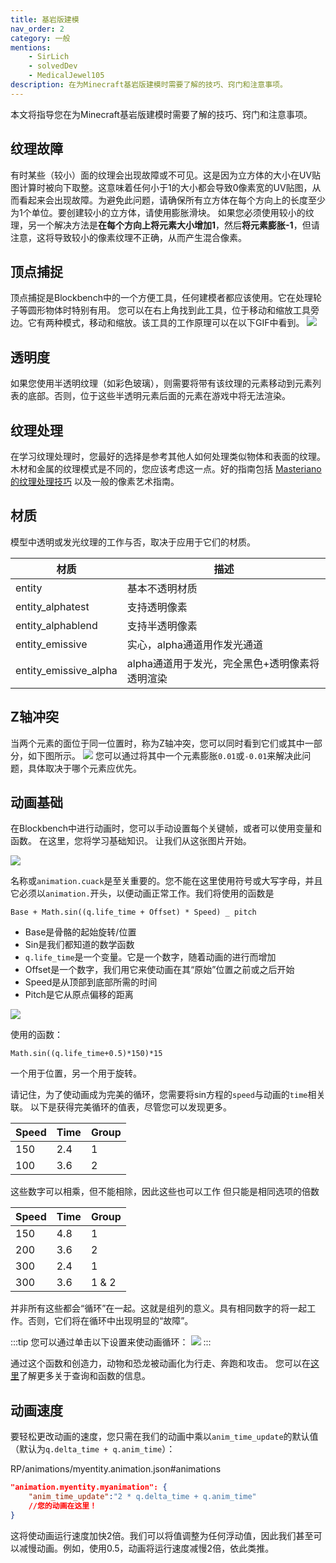 ```yaml
---
title: 基岩版建模
nav_order: 2
category: 一般
mentions:
    - SirLich
    - solvedDev
    - MedicalJewel105
description: 在为Minecraft基岩版建模时需要了解的技巧、窍门和注意事项。
---
```


本文将指导您在为Minecraft基岩版建模时需要了解的技巧、窍门和注意事项。

## 纹理故障

有时某些（较小）面的纹理会出现故障或不可见。这是因为立方体的大小在UV贴图计算时被向下取整。这意味着任何小于1的大小都会导致0像素宽的UV贴图，从而看起来会出现故障。为避免此问题，请确保所有立方体在每个方向上的长度至少为1个单位。要创建较小的立方体，请使用膨胀滑块。
如果您必须使用较小的纹理，另一个解决方法是**在每个方向上将元素大小增加1**，然后**将元素膨胀-1**，但请注意，这将导致较小的像素纹理不正确，从而产生混合像素。

## 顶点捕捉

顶点捕捉是Blockbench中的一个方便工具，任何建模者都应该使用。它在处理轮子等圆形物体时特别有用。
您可以在右上角找到此工具，位于移动和缩放工具旁边。它有两种模式，移动和缩放。该工具的工作原理可以在以下GIF中看到。
![](/assets/images/visuals/bedrock-modeling/vertex_snap.gif)

## 透明度

如果您使用半透明纹理（如彩色玻璃），则需要将带有该纹理的元素移动到元素列表的底部。否则，位于这些半透明元素后面的元素在游戏中将无法渲染。

## 纹理处理

在学习纹理处理时，您最好的选择是参考其他人如何处理类似物体和表面的纹理。木材和金属的纹理模式是不同的，您应该考虑这一点。好的指南包括
[Masteriano的纹理处理技巧](https://www.blockbench.net/wiki/guides/minecraft-style-guide)
以及一般的像素艺术指南。

## 材质

模型中透明或发光纹理的工作与否，取决于应用于它们的材质。

| 材质                | 描述                                                                                              |
|---------------------|--------------------------------------------------------------------------------------------------|
| entity              | 基本不透明材质                                                                                    |
| entity_alphatest    | 支持透明像素                                                                                      |
| entity_alphablend   | 支持半透明像素                                                                                    |
| entity_emissive     | 实心，alpha通道用作发光通道                                                                      |
| entity_emissive_alpha | alpha通道用于发光，完全黑色+透明像素将透明渲染                                                   |

## Z轴冲突

当两个元素的面位于同一位置时，称为Z轴冲突，您可以同时看到它们或其中一部分，如下图所示。
![](/assets/images/visuals/bedrock-modeling/z-fighting.png)
您可以通过将其中一个元素膨胀`0.01`或`-0.01`来解决此问题，具体取决于哪个元素应优先。

## 动画基础

在Blockbench中进行动画时，您可以手动设置每个关键帧，或者可以使用变量和函数。
在这里，您将学习基础知识。
让我们从这张图片开始。

![](/assets/images/visuals/bedrock-modeling/animations-1.png)

名称或`animation.cuack`是至关重要的。您不能在这里使用符号或大写字母，并且它必须以`animation.`开头，以便动画正常工作。我们将使用的函数是

`Base + Math.sin((q.life_time + Offset) * Speed) _ pitch`

-   Base是骨骼的起始旋转/位置
-   Sin是我们都知道的数学函数
-   `q.life_time`是一个变量。它是一个数字，随着动画的进行而增加
-   Offset是一个数字，我们用它来使动画在其“原始”位置之前或之后开始
-   Speed是从顶部到底部所需的时间
-   Pitch是它从原点偏移的距离

![](/assets/images/visuals/bedrock-modeling/animations-2.gif)

使用的函数：

`Math.sin((q.life_time+0.5)*150)*15`

一个用于位置，另一个用于旋转。

<MolangGraph code="Math.sin((q.life_time+0.5)*150)*15" :toY="2" :stepSize="0.001"/>

请记住，为了使动画成为完美的循环，您需要将sin方程的`speed`与动画的`time`相关联。
以下是获得完美循环的值表，尽管您可以发现更多。

| Speed | Time | Group |
|-------|------|-------|
| 150   | 2.4  | 1     |
| 100   | 3.6  | 2     |

这些数字可以相乘，但不能相除，因此这些也可以工作
但只能是相同选项的倍数

| Speed | Time | Group |
|-------|------|-------|
| 150   | 4.8  | 1     |
| 200   | 3.6  | 2     |
| 300   | 2.4  | 1     |
| 300   | 3.6  | 1 & 2 |

并非所有这些都会“循环”在一起。这就是组列的意义。具有相同数字的将一起工作。否则，它们将在循环中出现明显的“故障”。

:::tip
您可以通过单击以下设置来使动画循环：
![](/assets/images/visuals/bedrock-modeling/setting-loop.png)
:::

通过这个函数和创造力，动物和恐龙被动画化为行走、奔跑和攻击。
您可以在[这里](https://bedrock.dev/docs/stable/Molang)了解更多关于查询和函数的信息。

## 动画速度

要轻松更改动画的速度，您只需在我们的动画中乘以`anim_time_update`的默认值（默认为`q.delta_time + q.anim_time`）：

<CodeHeader>RP/animations/myentity.animation.json#animations</CodeHeader>

```json
"animation.myentity.myanimation": {
    "anim_time_update":"2 * q.delta_time + q.anim_time"
    //您的动画在这里！
}
```

这将使动画运行速度加快2倍。我们可以将值调整为任何浮动值，因此我们甚至可以减慢动画。例如，使用0.5，动画将运行速度减慢2倍，依此类推。